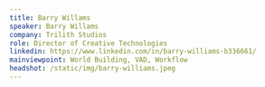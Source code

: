 ```yaml
---
title: Barry Willams
speaker: Barry Willams
company: Trilith Studios
role: Director of Creative Technologies
linkedin: https://www.linkedin.com/in/barry-williams-b336661/
mainviewpoint: World Building, VAD, Workflow
headshot: /static/img/barry-williams.jpeg
---
```

